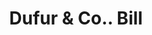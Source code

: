 ---
doi: 10.7916/D80C66TB
date_other: '1890'
date_other_textual: 1890-1899
form: printed ephemera
genre:
- Invoices
name:
- Dufur & Co.
object_in_context_url: https://biggert.cul.columbia.edu/items/view/ave_biggert_00548
subject_hierarchical_geographic:
- Baltimore, Maryland, United States
subject_name:
- Dufur & Co.
title: Dufur & Co.. Bill
sort_title: Dufur & Co.. Bill
call_number: ave_biggert_00548
coordinates:
- 39.28333333333333,-76.61666666666666
pid: ave_biggert_00548
identifiers: ave_biggert_00548
thumbnail: https://derivativo-3.library.columbia.edu/iiif/2/ldpd:343582/full/!256,256/0/native.jpg
permalink: "/items/ave_biggert_00548/"
layout: iiif-image-page
---